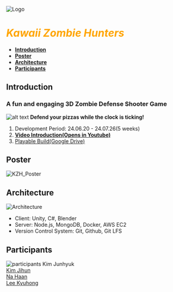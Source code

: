![Logo](./images/image-1.png)

# <span style="color:orange">_Kawaii Zombie Hunters_

- [**Introduction**](#introduction)
- [**Poster**](#poster)
- [**Architecture**](#architecture)
- [**Participants**](#participants)

## Introduction

### A fun and engaging 3D Zombie Defense Shooter Game

![alt text](./images/image-2.png)
**Defend your pizzas while the clock is ticking!**

1. Development Period: 24.06.20 - 24.07.26(5 weeks)
2. [**Video Introduction(Opens in Youtube)**](https://youtu.be/oPlS2su6JCA?si=zVLUOAtyrATwzeHE)
3. [Playable Build(Google Drive)](https://drive.google.com/file/d/1y0y2iaqpyWQrKPMeWgtdr_feVzzWwSNK/view?usp=sharing)

## Poster

![KZH_Poster](./images/kzh_poster.png)

## Architecture

![Architecture](./images/Acrobat_OVvBaauAKa.png)

- Client: Unity, C#, Blender
- Server: Node.js, MongoDB, Docker, AWS EC2
- Version Control System: Git, Github, Git LFS

## Participants

![participants](./images/Acrobat_oq1vml2pyo.png)
Kim Junhyuk  
[Kim Jihun](https://github.com/ozingozing)  
[Na Haan](https://github.com/nahaan9186)  
[Lee Kyuhong](https://github.com/6puritans9)
